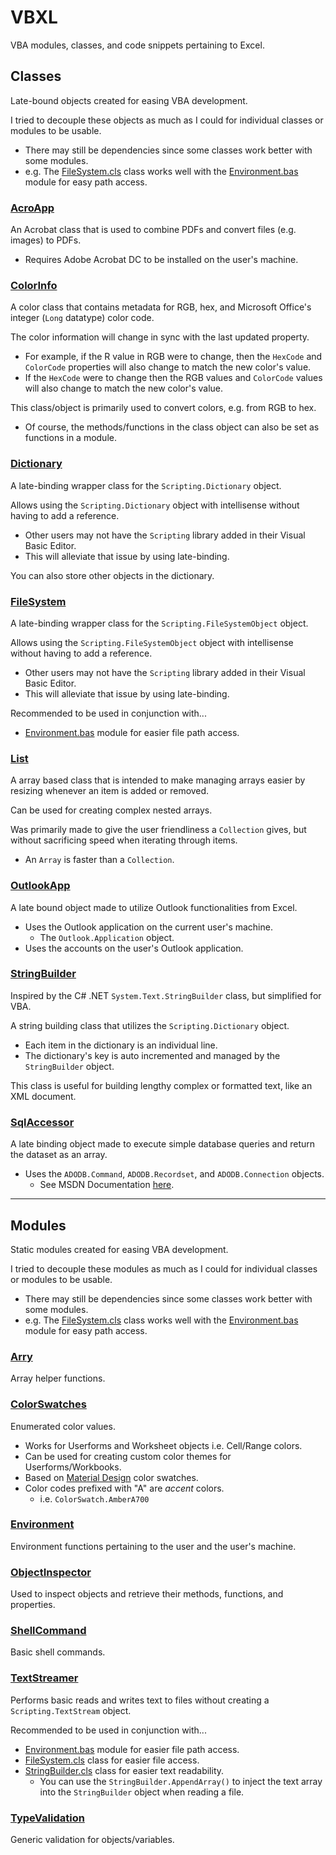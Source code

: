# VBXL
VBA modules, classes, and code snippets pertaining to Excel.

## Classes

Late-bound objects created for easing VBA development.

I tried to decouple these objects as much as I could for individual classes or modules to be usable.
- There may still be dependencies since some classes work better with some modules.
- e.g. The [FileSystem.cls](/VBXL/Classes/FileSystem/FileSystem.cls) class works well with the [Environment.bas](/VBXL/Modules/Environment/Environment.bas) module for easy path access.

### [AcroApp](/VBXL/Classes/AcroApp/)

An Acrobat class that is used to combine PDFs and convert files (e.g. images) to PDFs.

- Requires Adobe Acrobat DC to be installed on the user's machine.


### [ColorInfo](/VBXL/Classes/ColorInfo/)

A color class that contains metadata for RGB, hex, and Microsoft Office's integer (`Long` datatype) color code.

The color information will change in sync with the last updated property.
- For example, if the R value in RGB were to change, then the `HexCode` and `ColorCode` properties will also change to match the new color's value.
- If the `HexCode` were to change then the RGB values and `ColorCode` values will also change to match the new color's value.

This class/object is primarily used to convert colors, e.g. from RGB to hex.
- Of course, the methods/functions in the class object can also be set as functions in a module.


### [Dictionary](/VBXL/Classes/Dictionary/)

A late-binding wrapper class for the `Scripting.Dictionary` object.

Allows using the `Scripting.Dictionary` object with intellisense without having to add a reference.
- Other users may not have the `Scripting` library added in their Visual Basic Editor. 
- This will alleviate that issue by using late-binding.

You can also store other objects in the dictionary.


### [FileSystem](/VBXL/Classes/FileSystem/)

A late-binding wrapper class for the `Scripting.FileSystemObject` object.

Allows using the `Scripting.FileSystemObject` object with intellisense without having to add a reference.
- Other users may not have the `Scripting` library added in their Visual Basic Editor. 
- This will alleviate that issue by using late-binding.

Recommended to be used in conjunction with...
- [Environment.bas](/VBXL/Modules/Environment/Environment.bas) module for easier file path access.

### [List](/VBXL/Classes/List/)

A array based class that is intended to make managing arrays easier by resizing whenever an item is added or removed.

Can be used for creating complex nested arrays.

Was primarily made to give the user friendliness a `Collection` gives, but without sacrificing speed when iterating through items.
- An `Array` is faster than a `Collection`.

### [OutlookApp](/VBXL/Classes/OutlookApp/)

A late bound object made to utilize Outlook functionalities from Excel.
- Uses the Outlook application on the current user's machine.
    - The `Outlook.Application` object.
- Uses the accounts on the user's Outlook application.

### [StringBuilder](/VBXL/Classes/StringBuilder/)

Inspired by the C# .NET `System.Text.StringBuilder` class, but simplified for VBA.

A string building class that utilizes the `Scripting.Dictionary` object.
- Each item in the dictionary is an individual line.
- The dictionary's key is auto incremented and managed by the `StringBuilder` object.

This class is useful for building lengthy complex or formatted text, like an XML document.

### [SqlAccessor](/VBXL/Classes/SqlAccessor/)

A late binding object made to execute simple database queries and return the dataset as an array.
- Uses the `ADODB.Command`, `ADODB.Recordset`, and `ADODB.Connection` objects.
    - See MSDN Documentation [here](https://docs.microsoft.com/en-us/sql/ado/guide/data/creating-and-executing-a-simple-command?view=sql-server-ver15).


---

## Modules

Static modules created for easing VBA development.

I tried to decouple these modules as much as I could for individual classes or modules to be usable.
- There may still be dependencies since some classes work better with some modules.
- e.g. The [FileSystem.cls](/VBXL/Classes/FileSystem/FileSystem.cls) class works well with the [Environment.bas](/VBXL/Modules/Environment/Environment.bas) module for easy path access.

### [Arry](/VBXL/Modules/Arry/)

Array helper functions.

### [ColorSwatches](/VBXL/Modules/ColorSwatches/)

Enumerated color values. 
- Works for Userforms and Worksheet objects i.e. Cell/Range colors.
- Can be used for creating custom color themes for Userforms/Workbooks.
- Based on [Material Design](https://www.materialpalette.com/colors) color swatches.
- Color codes prefixed with "A" are _accent_ colors.
    - i.e. `ColorSwatch.AmberA700`

### [Environment](/VBXL/Modules/Environment/)

Environment functions pertaining to the user and the user's machine.

### [ObjectInspector](/VBXL/Modules/ObjectInspector/)

Used to inspect objects and retrieve their methods, functions, and properties.

### [ShellCommand](/VBXL/Modules/ShellCommand/)

Basic shell commands.

### [TextStreamer](/VBXL/Modules/TextStreamer/)

Performs basic reads and writes text to files without creating a `Scripting.TextStream` object.

Recommended to be used in conjunction with...
- [Environment.bas](/VBXL/Modules/Environment/Environment.bas) module for easier file path access.
- [FileSystem.cls](/VBXL/Classes/FileSystem/FileSystem.cls) class for easier file access.
- [StringBuilder.cls](/VBXL/Classes/StringBuilder/StringBuilder.cls) class for easier text readability.
    - You can use the `StringBuilder.AppendArray()` to inject the text array into the `StringBuilder` object when reading a file.

### [TypeValidation](/VBXL/Modules/TypeValidation/)

Generic validation for objects/variables.        